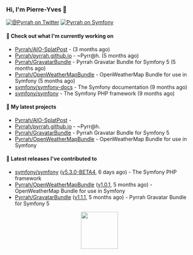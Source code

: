 ### Hi, I'm Pierre-Yves 👋

[![@_Pyrrah_ on Twitter](https://shields.io/badge/twitter-%40__Pyrrah__-blue.svg?logo=twitter&style=flat-square)](https://twitter.com/intent/follow?screen_name=_Pyrrah_)
[![Pyrrah on Symfony](https://shields.io/badge/connect-Pyrrah-blue?logo=symfony&style=flat-square)](https://connect.symfony.com/profile/pyrrah)

#### 👷 Check out what I'm currently working on

- [Pyrrah/AIO-SplatPost](https://github.com/Pyrrah/AIO-SplatPost) -  (3 months ago)
- [Pyrrah/pyrrah.github.io](https://github.com/Pyrrah/pyrrah.github.io) - ~Pyrr@h. (5 months ago)
- [Pyrrah/GravatarBundle](https://github.com/Pyrrah/GravatarBundle) - Pyrrah Gravatar Bundle for Symfony 5 (5 months ago)
- [Pyrrah/OpenWeatherMapBundle](https://github.com/Pyrrah/OpenWeatherMapBundle) - OpenWeatherMap Bundle for use in Symfony (5 months ago)
- [symfony/symfony-docs](https://github.com/symfony/symfony-docs) - The Symfony documentation (9 months ago)
- [symfony/symfony](https://github.com/symfony/symfony) - The Symfony PHP framework (9 months ago)

#### 🌱 My latest projects

- [Pyrrah/AIO-SplatPost](https://github.com/Pyrrah/AIO-SplatPost) - 
- [Pyrrah/pyrrah.github.io](https://github.com/Pyrrah/pyrrah.github.io) - ~Pyrr@h.
- [Pyrrah/GravatarBundle](https://github.com/Pyrrah/GravatarBundle) - Pyrrah Gravatar Bundle for Symfony 5
- [Pyrrah/OpenWeatherMapBundle](https://github.com/Pyrrah/OpenWeatherMapBundle) - OpenWeatherMap Bundle for use in Symfony

#### 🔭 Latest releases I've contributed to

- [symfony/symfony](https://github.com/symfony/symfony) ([v5.3.0-BETA4](https://github.com/symfony/symfony/releases/tag/v5.3.0-BETA4), 6 days ago) - The Symfony PHP framework
- [Pyrrah/OpenWeatherMapBundle](https://github.com/Pyrrah/OpenWeatherMapBundle) ([v1.0.1](https://github.com/Pyrrah/OpenWeatherMapBundle/releases/tag/v1.0.1), 5 months ago) - OpenWeatherMap Bundle for use in Symfony
- [Pyrrah/GravatarBundle](https://github.com/Pyrrah/GravatarBundle) ([v1.1.1](https://github.com/Pyrrah/GravatarBundle/releases/tag/v1.1.1), 5 months ago) - Pyrrah Gravatar Bundle for Symfony 5

<p align="center">
  <img width="100" src="https://media.giphy.com/media/WFZvB7VIXBgiz3oDXE/giphy.gif">
</p>

